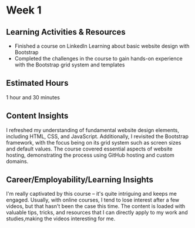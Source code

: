 # Week 1

## Learning Activities & Resources
- Finished a course on LinkedIn Learning about basic website design with Bootstrap
- Completed the challenges in the course to gain hands-on experience with the Bootstrap grid system and templates

## Estimated Hours
1 hour and 30 minutes

## Content Insights
I refreshed my understanding of fundamental website design elements, including HTML, CSS, and JavaScript.
Additionally, I revisited the Bootstrap framework, with the focus being on its grid system such as screen sizes and
default values. The course covered essential aspects of website hosting, demonstrating the process using GitHub hosting
and custom domains.

## Career/Employability/Learning Insights
I'm really captivated by this course – it's quite intriguing and keeps me engaged. Usually, with online courses, I tend
to lose interest after a few videos, but that hasn't been the case this time. The content is loaded with valuable tips, 
tricks, and resources that I can directly apply to my work and studies,making the videos interesting for me.